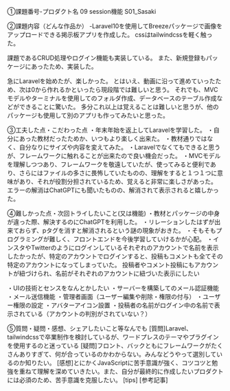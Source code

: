 ①課題番号-プロダクト名
09 session機能 S01_Sasaki

②課題内容（どんな作品か）
-Laravel10を使用してBreezeパッケージで画像をアップロードできる掲示板アプリを作成した。
cssはtailwindcssを軽く触った。

課題であるCRUD処理やログイン機能も実装している。
また、新規登録もパッケージにあったため、実装した。

急にLaravelを始めたが、楽しかった。
とはいえ、動画に沿って進めていったため、次は0から作れるかといったら現段階では難しいと思う。
それでも、MVCモデルやターミナルを使用してのフォルダ作成、データベースのテーブル作成などができることに驚いた。
多分これ以上は覚えることは難しいと思うが、他のパッケージも使用して別のアプリも作ってみたいと思った。


③工夫した点・こだわった点
・年末年始を返上してLaravelを学習した。
・自分にあった教材だったためか、いつもより楽しく出来た。
・教材通りではなく、自分なりにサイズや内容を変えてみた。
・Laravelでなくてもできると思うが、フレームワークに触れることが出来たので良い機会だった。
・MVCモデルを理解しつつあり、フレームワークを敬遠していたが、使ってみると便利であり、さらにはファイルの多さに畏怖していたものの、理解をすると１つ１つに意味があり、それが役割分担されているため、覚えると非常に楽しさがあった。
エラーの解消はChatGPTにも聞いたものの、解消されて表示されると嬉しかった。


④難しかった点・次回トライしたいこと(又は機能)
・教材とパッケージの中身が違った際、解決するのにChatGPTを利用した。
・リレーションしたはずが出来ておらず、pタグを消すと解消されるという謎の現象がおきた。
・そもそもプログラミングが難しく、フロントエンドを今後学習していけるかが心配。
・インスタやTwitterのようにログインしているそれぞれのアカウントで名前を表示したかったが、特定のアカウントでログインすると、投稿もコメントも全てその特定のアカウントになってしまっていた。
投稿者やコメント投稿にもアカウントが紐づけられ、名前がそれぞれのアカウントに紐づいた表示にしたい

・UIの技術とセンスをなんとかしたい
・サーバーを構築してのメール認証機能
・メール送信機能
・管理者画面（ユーザー編集や削除・権限の付与）
・ユーザー権限の設定
・アバターアイコン設置
・投稿者の名前がログイン中の名前で表示されている（アカウントの判別がされていない？）

⑤質問・疑問・感想、シェアしたいこと等なんでも
[質問]Laravel、tailwindcssで卒業制作を検討しているが、ワードプレスのテーマやプラグインを使用するのと迷っている
[疑問]フロント、バックともにフレームワークがたくさんありすぎて、何が合っているのかわからない。みんなどうやって選別しているのか知りたい。
[感想]とにかくJavaScriptに苦手意識が強く、コツコツと勉強を重ねて理解を深めていきたい。また、自分が最終的に作成したいプロダクトには必須のため、苦手意識を克服したい。
[tips]
[参考記事]
